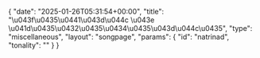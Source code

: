 {
    "date": "2025-01-26T05:31:54+00:00",
    "title": "\u043f\u0435\u0441\u043d\u044c \u043e \u041d\u0435\u0432\u0435\u0434\u0435\u043d\u044c\u0435",
    "type": "miscellaneous",
    "layout": "songpage",
    "params": {
        "id": "natrinad",
        "tonality": ""
    }
}